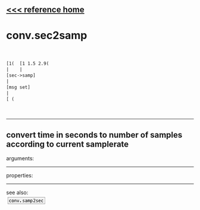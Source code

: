 [<<< reference home](ceammc_lib.md)
---

# conv.sec2samp

```


[1(  [1 1.5 2.9(
|    |
[sec->samp]
|
[msg set]
|
[ (

            
```
---
convert time in seconds to number of samples according to current
            samplerate
---
arguments:


---
properties:


---
see also:<br>
[![conv.samp2sec](img/object_conv.samp2sec.png)](conv.samp2sec.md)
